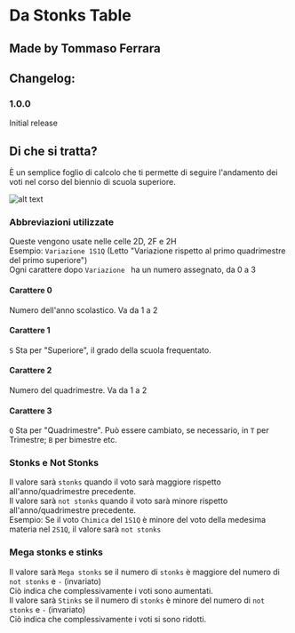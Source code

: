 # Da Stonks Table
## Made by Tommaso Ferrara

## Changelog:
### 1.0.0
Initial release

## Di che si tratta?
È un semplice foglio di calcolo che ti permette di seguire l'andamento dei voti nel corso del biennio di scuola superiore.

![alt text](https://image.prntscr.com/image/FKyNF0OYRR_9G_0nj_mKtg.png "Demo")

### Abbreviazioni utilizzate
Queste vengono usate nelle celle 2D, 2F e 2H
<br>Esempio: `Variazione 1S1Q` (Letto "Variazione rispetto al primo quadrimestre del primo superiore")
<br>Ogni carattere dopo `Variazione `  ha un numero assegnato, da 0 a 3
#### Carattere 0
Numero dell'anno scolastico. Va da 1 a 2
#### Carattere 1
`S` Sta per "Superiore", il grado della scuola frequentato.
#### Carattere 2
Numero del quadrimestre. Va da 1 a 2
#### Carattere 3
`Q` Sta per "Quadrimestre". Può essere cambiato, se necessario, in `T` per Trimestre; `B` per bimestre etc.
<br>
### Stonks e Not Stonks
Il valore sarà `stonks` quando il voto sarà maggiore rispetto all'anno/quadrimestre precedente.
<br>Il valore sarà `not stonks` quando il voto sarà minore rispetto all'anno/quadrimestre precedente.
<br>Esempio: Se il voto `Chimica` del `1S1Q` è minore del voto della medesima materia nel `2S1Q`, il valore sarà `not stonks`
### Mega stonks e stinks
Il valore sarà `Mega stonks` se il numero di `stonks` è maggiore del numero di `not stonks` e `-` (invariato)
<br>Ciò indica che complessivamente i voti sono aumentati.
<br>Il valore sarà `Stinks` se il numero di `stonks` è minore del numero di `not stonks` e `-` (invariato)
<br>Ciò indica che complessivamente i voti si sono ridotti.
